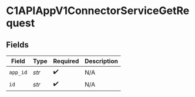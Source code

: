 # C1APIAppV1ConnectorServiceGetRequest


## Fields

| Field              | Type               | Required           | Description        |
| ------------------ | ------------------ | ------------------ | ------------------ |
| `app_id`           | *str*              | :heavy_check_mark: | N/A                |
| `id`               | *str*              | :heavy_check_mark: | N/A                |
